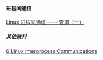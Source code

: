 #### 进程间通信
[Linux 进程间通信 —— 管道（一）](https://github.com/AngryHacker/ocean/blob/master/Interprocess-communication/%20Half-duplex%20UNIX%20Pipes.md)

##### 其他资料
[6 Linux Interprocess Communications](http://tldp.org/LDP/lpg/node7.html)
